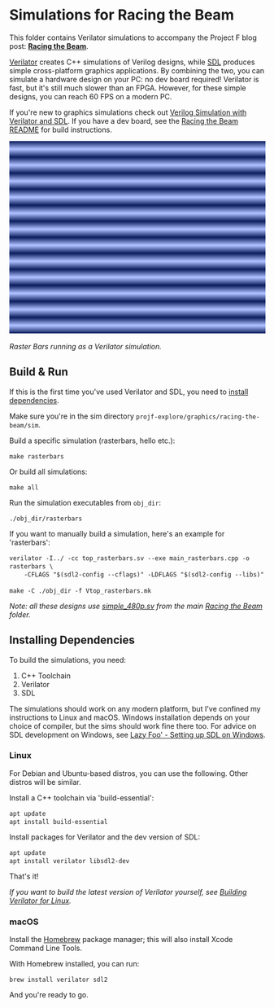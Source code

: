 # Simulations for Racing the Beam

This folder contains Verilator simulations to accompany the Project F blog post: **[Racing the Beam](https://projectf.io/posts/racing-the-beam/)**.

[Verilator](https://www.veripool.org/verilator/) creates C++ simulations of Verilog designs, while [SDL](https://www.libsdl.org) produces simple cross-platform graphics applications. By combining the two, you can simulate a hardware design on your PC: no dev board required! Verilator is fast, but it's still much slower than an FPGA. However, for these simple designs, you can reach 60 FPS on a modern PC.

If you're new to graphics simulations check out [Verilog Simulation with Verilator and SDL](https://projectf.io/posts/verilog-sim-verilator-sdl/).
If you have a dev board, see the [Racing the Beam README](../README.md) for build instructions.

![](../../../doc/img/rasterbars.png?raw=true "")

_Raster Bars running as a Verilator simulation._

## Build & Run

If this is the first time you've used Verilator and SDL, you need to [install dependencies](#installing-dependencies).

Make sure you're in the sim directory `projf-explore/graphics/racing-the-beam/sim`.

Build a specific simulation (rasterbars, hello etc.):

```shell
make rasterbars
```

Or build all simulations:

```shell
make all
```

Run the simulation executables from `obj_dir`:

```shell
./obj_dir/rasterbars
```

If you want to manually build a simulation, here's an example for 'rasterbars':

```shell
verilator -I../ -cc top_rasterbars.sv --exe main_rasterbars.cpp -o rasterbars \
    -CFLAGS "$(sdl2-config --cflags)" -LDFLAGS "$(sdl2-config --libs)"

make -C ./obj_dir -f Vtop_rasterbars.mk
```

_Note: all these designs use [simple_480p.sv](../simple_480p.sv) from the main [Racing the Beam](../) folder._

## Installing Dependencies

To build the simulations, you need:

1. C++ Toolchain
2. Verilator
3. SDL

The simulations should work on any modern platform, but I've confined my instructions to Linux and macOS. Windows installation depends on your choice of compiler, but the sims should work fine there too. For advice on SDL development on Windows, see [Lazy Foo' - Setting up SDL on Windows](https://lazyfoo.net/tutorials/SDL/01_hello_SDL/windows/index.php).

### Linux

For Debian and Ubuntu-based distros, you can use the following. Other distros will be similar.

Install a C++ toolchain via 'build-essential':

```shell
apt update
apt install build-essential
```

Install packages for Verilator and the dev version of SDL:

```shell
apt update
apt install verilator libsdl2-dev
```

That's it!

_If you want to build the latest version of Verilator yourself, see [Building Verilator for Linux](https://projectf.io/posts/building-ice40-fpga-toolchain/#verilator)._

### macOS

Install the [Homebrew](https://brew.sh/) package manager; this will also install Xcode Command Line Tools.

With Homebrew installed, you can run:

```shell
brew install verilator sdl2
```

And you're ready to go.

